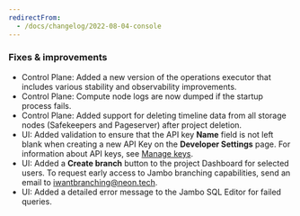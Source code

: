 ```yaml
---
redirectFrom:
  - /docs/changelog/2022-08-04-console
---
```


### Fixes & improvements

- Control Plane: Added a new version of the operations executor that includes various stability and observability improvements.
- Control Plane: Compute node logs are now dumped if the startup process fails.
- Control Plane: Added support for deleting timeline data from all storage nodes (Safekeepers and Pageserver) after project deletion.
- UI: Added validation to ensure that the API key **Name** field is not left blank when creating a new API Key on the **Developer Settings** page. For information about API keys, see [Manage keys](/docs/get-started-with-neon/using-api-keys/).
- UI: Added a **Create branch** button to the project Dashboard for selected users. To request early access to Jambo branching capabilities, send an email to [iwantbranching@neon.tech](mailto:iwantbranching@neon.tech).
- UI: Added a detailed error message to the Jambo SQL Editor for failed queries.
